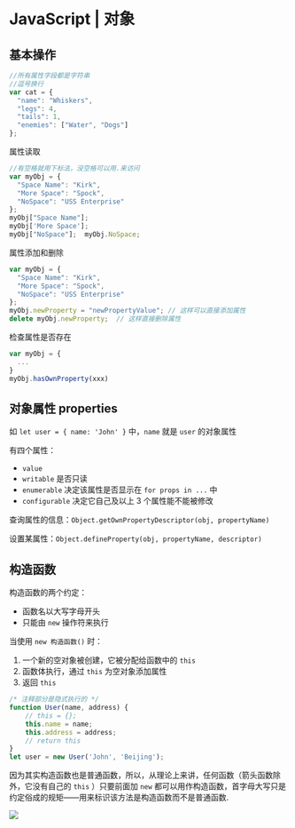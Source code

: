 # JavaScript | 对象

## 基本操作

```jsx
//所有属性字段都是字符串
//逗号换行
var cat = {
  "name": "Whiskers",
  "legs": 4,
  "tails": 1,
  "enemies": ["Water", "Dogs"]
};
```

属性读取

```jsx
//有空格就用下标法，没空格可以用.来访问
var myObj = {
  "Space Name": "Kirk",
  "More Space": "Spock",
  "NoSpace": "USS Enterprise"
};
myObj["Space Name"];
myObj['More Space'];
myObj["NoSpace"];  myObj.NoSpace;
```

属性添加和删除

```jsx
var myObj = {
  "Space Name": "Kirk",
  "More Space": "Spock",
  "NoSpace": "USS Enterprise"
};
myObj.newProperty = "newPropertyValue"; // 这样可以直接添加属性
delete myObj.newProperty;  // 这样直接删除属性
```

检查属性是否存在

```jsx
var myObj = {
  ...
}
myObj.hasOwnProperty(xxx)
```

## 对象属性 properties

如 `let user = { name: 'John' }` 中，`name` 就是 `user` 的对象属性

有四个属性：

+ `value`
+ `writable` 是否只读
+ `enumerable` 决定该属性是否显示在 `for props in ...` 中
+ `configurable` 决定它自己及以上 3 个属性能不能被修改

查询属性的信息：`Object.getOwnPropertyDescriptor(obj, propertyName)`

设置某属性：`Object.defineProperty(obj, propertyName, descriptor)`

## 构造函数

构造函数的两个约定：

+ 函数名以大写字母开头
+ 只能由 `new` 操作符来执行

当使用 `new 构造函数()` 时：

1. 一个新的空对象被创建，它被分配给函数中的 `this`
2. 函数体执行，通过 `this` 为空对象添加属性
3. 返回 `this`

```js
/* 注释部分是隐式执行的 */
function User(name, address) {
    // this = {};
    this.name = name;
    this.address = address;
    // return this
}
let user = new User('John', 'Beijing');
```

因为其实构造函数也是普通函数，所以，从理论上来讲，任何函数（箭头函数除外，它没有自己的 `this` ）只要前面加 `new` 都可以用作构造函数，首字母大写只是约定俗成的规矩——用来标识该方法是构造函数而不是普通函数.





![](https://cjpark-1304138896.cos.ap-guangzhou.myqcloud.com/note_img/20211122142402.png)

